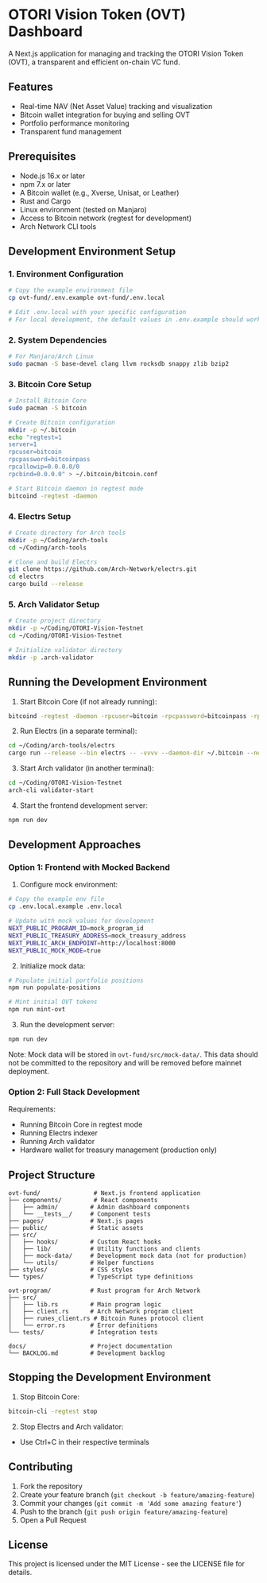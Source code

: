 # OTORI Vision Token (OVT) Dashboard

A Next.js application for managing and tracking the OTORI Vision Token (OVT), a transparent and efficient on-chain VC fund.

## Features

- Real-time NAV (Net Asset Value) tracking and visualization
- Bitcoin wallet integration for buying and selling OVT
- Portfolio performance monitoring
- Transparent fund management

## Prerequisites

- Node.js 16.x or later
- npm 7.x or later
- A Bitcoin wallet (e.g., Xverse, Unisat, or Leather)
- Rust and Cargo
- Linux environment (tested on Manjaro)
- Access to Bitcoin network (regtest for development)
- Arch Network CLI tools

## Development Environment Setup

### 1. Environment Configuration
```bash
# Copy the example environment file
cp ovt-fund/.env.example ovt-fund/.env.local

# Edit .env.local with your specific configuration
# For local development, the default values in .env.example should work
```

### 2. System Dependencies
```bash
# For Manjaro/Arch Linux
sudo pacman -S base-devel clang llvm rocksdb snappy zlib bzip2
```

### 3. Bitcoin Core Setup
```bash
# Install Bitcoin Core
sudo pacman -S bitcoin

# Create Bitcoin configuration
mkdir -p ~/.bitcoin
echo "regtest=1
server=1
rpcuser=bitcoin
rpcpassword=bitcoinpass
rpcallowip=0.0.0.0/0
rpcbind=0.0.0.0" > ~/.bitcoin/bitcoin.conf

# Start Bitcoin daemon in regtest mode
bitcoind -regtest -daemon
```

### 4. Electrs Setup
```bash
# Create directory for Arch tools
mkdir -p ~/Coding/arch-tools
cd ~/Coding/arch-tools

# Clone and build Electrs
git clone https://github.com/Arch-Network/electrs.git
cd electrs
cargo build --release
```

### 5. Arch Validator Setup
```bash
# Create project directory
mkdir -p ~/Coding/OTORI-Vision-Testnet
cd ~/Coding/OTORI-Vision-Testnet

# Initialize validator directory
mkdir -p .arch-validator
```

## Running the Development Environment

1. Start Bitcoin Core (if not already running):
```bash
bitcoind -regtest -daemon -rpcuser=bitcoin -rpcpassword=bitcoinpass -rpcallowip=0.0.0.0/0 -rpcbind=0.0.0.0 -server=1
```

2. Run Electrs (in a separate terminal):
```bash
cd ~/Coding/arch-tools/electrs
cargo run --release --bin electrs -- -vvvv --daemon-dir ~/.bitcoin --network regtest --cookie bitcoin:bitcoinpass --main-loop-delay 0
```

3. Start Arch validator (in another terminal):
```bash
cd ~/Coding/OTORI-Vision-Testnet
arch-cli validator-start
```

4. Start the frontend development server:
```bash
npm run dev
```

## Development Approaches

### Option 1: Frontend with Mocked Backend

1. Configure mock environment:
```bash
# Copy the example env file
cp .env.local.example .env.local

# Update with mock values for development
NEXT_PUBLIC_PROGRAM_ID=mock_program_id
NEXT_PUBLIC_TREASURY_ADDRESS=mock_treasury_address
NEXT_PUBLIC_ARCH_ENDPOINT=http://localhost:8000
NEXT_PUBLIC_MOCK_MODE=true
```

2. Initialize mock data:
```bash
# Populate initial portfolio positions
npm run populate-positions

# Mint initial OVT tokens
npm run mint-ovt
```

3. Run the development server:
```bash
npm run dev
```

Note: Mock data will be stored in `ovt-fund/src/mock-data/`. This data should not be committed to the repository and will be removed before mainnet deployment.

### Option 2: Full Stack Development

Requirements:
- Running Bitcoin Core in regtest mode
- Running Electrs indexer
- Running Arch validator
- Hardware wallet for treasury management (production only)

## Project Structure

```
ovt-fund/               # Next.js frontend application
├── components/         # React components
│   ├── admin/         # Admin dashboard components
│   └── __tests__/     # Component tests
├── pages/             # Next.js pages
├── public/            # Static assets
├── src/
│   ├── hooks/         # Custom React hooks
│   ├── lib/           # Utility functions and clients
│   ├── mock-data/     # Development mock data (not for production)
│   └── utils/         # Helper functions
├── styles/            # CSS styles
└── types/             # TypeScript type definitions

ovt-program/           # Rust program for Arch Network
├── src/
│   ├── lib.rs         # Main program logic
│   ├── client.rs      # Arch Network program client
│   ├── runes_client.rs # Bitcoin Runes protocol client
│   └── error.rs       # Error definitions
└── tests/             # Integration tests

docs/                  # Project documentation
└── BACKLOG.md         # Development backlog
```

## Stopping the Development Environment

1. Stop Bitcoin Core:
```bash
bitcoin-cli -regtest stop
```

2. Stop Electrs and Arch validator:
- Use Ctrl+C in their respective terminals

## Contributing

1. Fork the repository
2. Create your feature branch (`git checkout -b feature/amazing-feature`)
3. Commit your changes (`git commit -m 'Add some amazing feature'`)
4. Push to the branch (`git push origin feature/amazing-feature`)
5. Open a Pull Request

## License

This project is licensed under the MIT License - see the LICENSE file for details. 